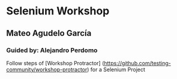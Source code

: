 # Selenium Workshop
## Mateo Agudelo García
### Guided by: Alejandro Perdomo 

Follow steps of [Workshop Protractor] (https://github.com/testing-community/workshop-protractor) for a Selenium Project

